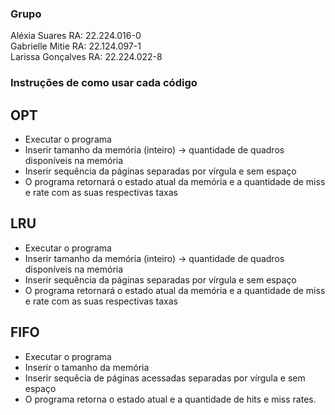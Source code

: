 ### Grupo  
Aléxia Suares  RA:  22.224.016-0  
Gabrielle Mitie  RA: 22.124.097-1  
Larissa Gonçalves  RA: 22.224.022-8  



### Instruções de como usar cada código  


## OPT  
- Executar o programa
- Inserir tamanho da memória (inteiro) -> quantidade de quadros disponíveis na memória
- Inserir sequência da páginas separadas por vírgula e sem espaço
- O programa retornará o estado atual da memória e a quantidade de miss e rate com as suas respectivas taxas


## LRU  

- Executar o programa
- Inserir tamanho da memória (inteiro) -> quantidade de quadros disponíveis na memória
- Inserir sequência da páginas separadas por vírgula e sem espaço
- O programa retornará o estado atual da memória e a quantidade de miss e rate com as suas respectivas taxas


## FIFO   
- Executar o programa
- Inserir o tamanho da memória
- Inserir sequêcia de páginas acessadas separadas por vírgula e sem espaço
- O programa retorna o estado atual e a quantidade de hits e miss rates.
